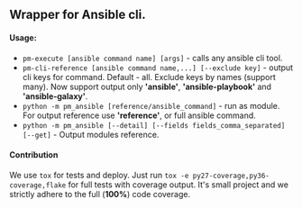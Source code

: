 ## Wrapper for Ansible cli.

#### Usage:
*  `pm-execute [ansible command name] [args]` - calls any ansible cli tool.
*  `pm-cli-reference [ansible command name,...] [--exclude key]` -
    output cli keys for command. Default - all. Exclude keys by names (support many).
    Now support output only __'ansible'__, __'ansible-playbook'__ and
    __'ansible-galaxy'__.
*  `python -m pm_ansible [reference/ansible_command]` - run as module. 
   For output reference use __'reference'__, or full ansible command. 
*  `python -m pm_ansible [--detail] [--fields fields_comma_separated] [--get]` -
    Output modules reference. 

#### Contribution

We use `tox` for tests and deploy. Just run `tox -e py27-coverage,py36-coverage,flake`
for full tests with coverage output. It's small project and 
we strictly adhere to the full (__100%__) code coverage.
